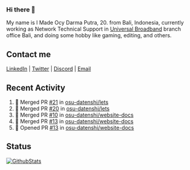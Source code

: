 ### Hi there 👋

My name is I Made Ocy Darma Putra, 20. from Bali, Indonesia, currently working as Network Technical Support in [Universal Broadband](https://universal.net.id) branch office Bali, and doing some hobby like gaming, editing, and others.

## Contact me

[LinkedIn](https://linkedin.com/in/troke) | [Twitter](https://twitter.com/darma_ochi) | [Discord](https://link.troke.id/discord) | <a href="mailto:ochi@troke.id">Email</a> 

## Recent Activity

<!--START_SECTION:activity-->
1. 🎉 Merged PR [#21](https://github.com/osu-datenshi/lets/pull/21) in [osu-datenshi/lets](https://github.com/osu-datenshi/lets)
2. 🎉 Merged PR [#20](https://github.com/osu-datenshi/lets/pull/20) in [osu-datenshi/lets](https://github.com/osu-datenshi/lets)
3. 🎉 Merged PR [#10](https://github.com/osu-datenshi/website-docs/pull/10) in [osu-datenshi/website-docs](https://github.com/osu-datenshi/website-docs)
4. 🎉 Merged PR [#13](https://github.com/osu-datenshi/website-docs/pull/13) in [osu-datenshi/website-docs](https://github.com/osu-datenshi/website-docs)
5. 💪 Opened PR [#13](https://github.com/osu-datenshi/website-docs/pull/13) in [osu-datenshi/website-docs](https://github.com/osu-datenshi/website-docs)
<!--END_SECTION:activity-->

## Status

[![GithubStats](https://github-readme-stats.vercel.app/api?username=troke12&show_icons=true)](https://github.com/troke12)
